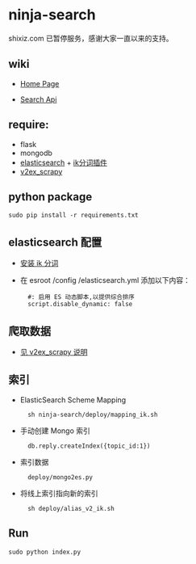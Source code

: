 ninja-search
===
shixiz.com 已暂停服务，感谢大家一直以来的支持。

wiki
-----
* [Home Page](https://github.com/dbbbit/ninja-search/wiki)

* [Search Api](https://github.com/dbbbit/ninja-search/wiki/Search-Api)

require:
--------

* flask
* mongodb  
* [elasticsearch](http://www.elasticsearch.org/overview/elasticsearch/) + [ik分词插件](https://github.com/medcl/elasticsearch-analysis-ik)
* [v2ex_scrapy](https://github.com/dbbbit/v2ex_scrapy) 

python package
--------------

    sudo pip install -r requirements.txt


elasticsearch 配置
-------------------

* [安装 ik 分词](https://github.com/medcl/elasticsearch-analysis-ik)

* 在 esroot /config /elasticsearch.yml 添加以下内容：

        #: 启用 ES 动态脚本,以提供综合排序
        script.disable_dynamic: false


爬取数据
--------

* [见 v2ex_scrapy 说明](https://github.com/dbbbit/v2ex_scrapy)


索引
--------

* ElasticSearch Scheme Mapping  

        sh ninja-search/deploy/mapping_ik.sh

* 手动创建 Mongo 索引

        db.reply.createIndex({topic_id:1})

* 索引数据
    
        deploy/mongo2es.py 
    
* 将线上索引指向新的索引
    
        sh deploy/alias_v2_ik.sh


Run 
----
  
    sudo python index.py






